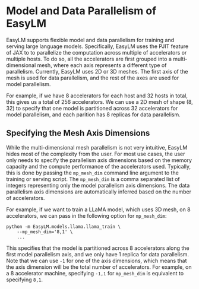 # Model and Data Parallelism of EasyLM
EasyLM supports flexible model and data parallelism for training and serving
large language models. Specifically, EasyLM uses the PJIT feature of JAX to
to parallelize the computation across multiple of accelerators or multiple hosts.
To do so, all the accelerators are first grouped into a multi-dimensional mesh,
where each axis represents a different type of parallelism. Currently, EasyLM
uses 2D or 3D meshes. The first axis of the mesh is used for data parallelism,
and the rest of the axes are used for model parallelism.

For example, if we have 8 accelerators for each host and 32 hosts in total,
this gives us a total of 256 accelerators. We can use a 2D mesh of shape
(8, 32) to specify that one model is partitioned across 32 accelerators for
model parallelism, and each parition has 8 replicas for data parallelism.

## Specifying the Mesh Axis Dimensions
While the multi-dimensional mesh parallelism is not very intuitive, EasyLM hides
most of the complexity from the user. For most use cases, the user only needs
to specify the parallelism axis dimensions based on the memory capacity and the
compute performance of the accelerators used. Typically, this is done by passing
the `mp_mesh_dim` command line argument to the training or serving script. The
`mp_mesh_dim` is a comma separated list of integers representing only the model
parallelism axis dimensions. The data parallelism axis dimensions are automatically
inferred based on the number of accelerators.

For example, if we want to train a LLaMA model, which uses 3D mesh, on 8 accelerators,
we can pass in the following option for `mp_mesh_dim`:
``` shell
python -m EasyLM.models.llama.llama_train \
    --mp_mesh_dim='8,1' \
    ...
```

This specifies that the model is partitioned across 8 accelerators along the first
model parallelism axis, and we only have 1 replica for data parallelism. Note that
we can use `-1` for one of the axis dimensions, which means that the axis dimension
will be the total number of accelerators. For example, on a 8 accelerator machine,
specifying `-1,1` for `mp_mesh_dim` is equivalent to specifying `8,1`.
